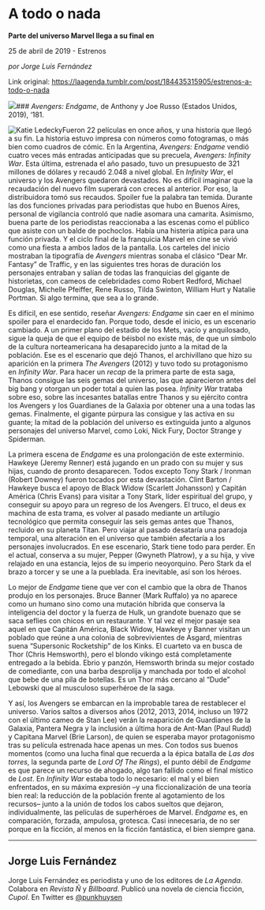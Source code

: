 # A todo o nada

**Parte del universo Marvel llega a su final en**

25 de abril de 2019 - Estrenos

_por Jorge Luis Fernández_

Link original: https://laagenda.tumblr.com/post/184435315905/estrenos-a-todo-o-nada

![](https://64.media.tumblr.com/127561735157a92b53601e4ab860ba68/0adf803721e1a441-81/s500x750/89c60d9d29e7567f287a0e27ec0ac33ec1c1a5bc.jpg)### *Avengers: Endgame*, de Anthony y Joe Russo (Estados Unidos, 2019), ‘181.

![Katie Ledecky](https://64.media.tumblr.com/8fe1dd82e6fe98cb691eabe486758bc1/0adf803721e1a441-34/s400x600/79763ad429d6f8d38afb855b6fa89345f2fc00ba.jpg)Fueron 22 películas en once años, y una historia que llegó a su fin. La historia estuvo impresa con números como fotogramas, o más bien como cuadros de cómic. En la Argentina, *Avengers: Endgame* vendió cuatro veces más entradas anticipadas que su precuela, *Avengers: Infinity War*. Esta última, estrenada el año pasado, tuvo un presupuesto de 321 millones de dólares y recaudó 2.048 a nivel global. En *Infinity War*, el universo y los Avengers quedaron devastados. No es difícil imaginar que la recaudación del nuevo film superará con creces al anterior. Por eso, la distribuidora tomó sus recaudos. Spoiler fue la palabra tan temida. Durante las dos funciones privadas para periodistas que hubo en Buenos Aires, personal de vigilancia controló que nadie asomara una camarita. Asimismo, buena parte de los periodistas reaccionaba a las escenas como el público que asiste con un balde de pochoclos. Había una histeria atípica para una función privada. Y el ciclo final de la franquicia Marvel en cine se vivió como una fiesta a ambos lados de la pantalla. Los carteles del inicio mostraban la tipografía de *Avengers* mientras sonaba el clásico “Dear Mr. Fantasy” de Traffic, y en las siguientes tres horas de duración los personajes entraban y salían de todas las franquicias del gigante de historietas, con cameos de celebridades como Robert Redford, Michael Douglas, Michelle Pfeiffer, Rene Russo, Tilda Swinton, William Hurt y Natalie Portman. Si algo termina, que sea a lo grande. 

Es difícil, en ese sentido, reseñar *Avengers: Endgame* sin caer en el mínimo spoiler para el enardecido fan. Porque todo, desde el inicio, es un escenario cambiado. A un primer plano del estadio de los Mets, vacío y anquilosado, sigue la queja de que el equipo de béisbol no existe más, de que un símbolo de la cultura norteamericana ha desaparecido junto a la mitad de la población. Ese es el escenario que dejó Thanos, el archivillano que hizo su aparición en la primera *The Avengers* (2012) y tuvo todo su protagonismo en *Infinity War*. Para hacer un *recap* de la primera parte de esta saga, Thanos consigue las seis gemas del universo, las que aparecieron antes del big bang y otorgan un poder total a quien las posea. *Infinity War* trataba sobre eso, sobre las incesantes batallas entre Thanos y su ejército contra los Avengers y los Guardianes de la Galaxia por obtener una a una todas las gemas. Finalmente, el gigante púrpura las consigue y las activa en su guante; la mitad de la población del universo es extinguida junto a algunos personajes del universo Marvel, como Loki, Nick Fury, Doctor Strange y Spiderman. 

La primera escena de *Endgame* es una prolongación de este exterminio. Hawkeye (Jeremy Renner) está jugando en un prado con su mujer y sus hijas, cuando de pronto desaparecen. Todos excepto Tony Stark / Ironman (Robert Downey) fueron tocados por esta devastación. Clint Barton / Hawkeye busca el apoyo de Black Widow (Scarlett Johansson) y Capitán América (Chris Evans) para visitar a Tony Stark, líder espiritual del grupo, y conseguir su apoyo para un regreso de los Avengers. El truco, el deus ex machina de esta trama, es volver al pasado mediante un artilugio tecnológico que permita conseguir las seis gemas antes que Thanos, recluido en su planeta Titan. Pero viajar al pasado desataría una paradoja temporal, una alteración en el universo que también afectaría a los personajes involucrados. En ese escenario, Stark tiene todo para perder. En el actual, conserva a su mujer, Pepper (Gwyneth Platrow), y a su hija, y vive relajado en una estancia, lejos de su imperio neoyorquino. Pero Stark da el brazo a torcer y se une a la pueblada. Era inevitable, así son los héroes.

Lo mejor de *Endgame* tiene que ver con el cambio que la obra de Thanos produjo en los personajes. Bruce Banner (Mark Ruffalo) ya no aparece como un humano sino como una mutación híbrida que conserva la inteligencia del doctor y la fuerza de Hulk, un grandote buenazo que se saca seflies con chicos en un restaurante. Y tal vez el mejor pasaje sea aquel en que Capitán América, Black Widow, Hawkeye y Banner visitan un poblado que reúne a una colonia de sobrevivientes de Asgard, mientras suena “Supersonic Rocketship” de los Kinks. El cuarteto va en busca de Thor (Chris Hemsworth), pero el blondo vikingo está completamente entregado a la bebida. Ebrio y panzón, Hemsworth brinda su mejor costado de comediante, con una barba desprolija y manchada por todo el alcohol que bebe de una pila de botellas. Es un Thor más cercano al “Dude” Lebowski que al musculoso superhéroe de la saga.

Y así, los Avengers se embarcan en la improbable tarea de restablecer el universo. Varios saltos a diversos años (2012, 2013, 2014, incluso un 1972 con el último cameo de Stan Lee) verán la reaparición de Guardianes de la Galaxia, Pantera Negra y la inclusión a última hora de Ant-Man (Paul Rudd) y Capitana Marvel (Brie Larson), de quien se esperaba mayor protagonismo tras su película estrenada hace apenas un mes. Con todos sus buenos momentos (como una lucha final que recuerda a la épica batalla de *Las dos torres*, la segunda parte de *Lord Of The Rings*), el punto débil de *Endgame* es que parece un recurso de ahogado, algo tan fallido como el final místico de *Lost*. En *Infinity War* estaba todo lo necesario: el mal y el bien enfrentados, en su máxima expresión –y una ficcionalización de una teoría bien real: la reducción de la población frente al agotamiento de los recursos– junto a la unión de todos los cabos sueltos que dejaron, individualmente, las películas de superhéroes de Marvel. *Endgame* es, en comparación, forzada, ampulosa, grotesca. Casi innecesaria, de no ser porque en la ficción, al menos en la ficción fantástica, el bien siempre gana.

  




---

Jorge Luis Fernández
--------------------

 Jorge Luis Fernández es periodista y uno de los editores de *La Agenda*. Colabora en *Revista Ñ* y *Billboard*. Publicó una novela de ciencia ficción, *Cupol*. En Twitter es [@punkhuysen](https://twitter.com/punkhuysen) 

